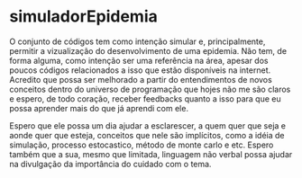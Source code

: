 # simuladorEpidemia

O conjunto de códigos tem como intenção simular e, principalmente, permitir a vizualização do desenvolvimento de uma epidemia.
Não tem, de forma alguma, como intenção ser uma referência na área, apesar dos poucos códigos relacionados a isso que estão disponíveis na internet. 
Acredito que possa ser melhorado a partir do entendimentos de novos conceitos dentro do universo de programação que hojes não me são claros e espero, de todo coração, 
receber feedbacks quanto a isso para que eu possa aprender mais do que já aprendi com ele. 

Espero que ele possa um dia ajudar a esclarescer, a quem quer que seja e aonde quer que esteja, conceitos que nele são implícitos, como a idéia de simulação, processo estocastico, 
método de monte carlo e etc. Espero também que a sua, mesmo que limitada, linguagem não verbal possa ajudar na divulgação da importância do cuidado com o tema.

